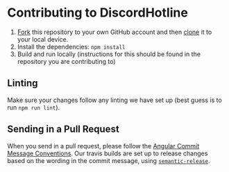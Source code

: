 # Contributing to DiscordHotline

1. [Fork](https://help.github.com/articles/fork-a-repo/) this repository to your own GitHub account and then [clone](https://help.github.com/articles/cloning-a-repository/) it to your local device.
2. Install the dependencies: `npm install`
3. Build and run locally (instructions for this should be found in the repository you are contributing to)

## Linting

Make sure your changes follow any linting we have set up (best guess is to run `npm run lint`).

## Sending in a Pull Request

When you send in a pull request, please follow the [Angular Commit Message Conventions](https://github.com/angular/angular.js/blob/master/DEVELOPERS.md#-git-commit-guidelines).
Our travis builds are set up to release changes based on the wording in the commit message, using [`semantic-release`](https://github.com/semantic-release/semantic-release).
